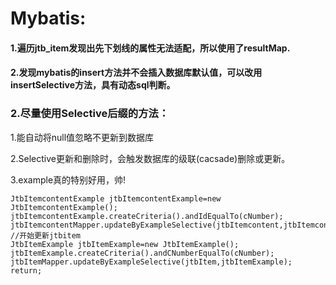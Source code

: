 # Mybatis:

#### 1.遍历jtb_item发现出先下划线的属性无法适配，所以使用了resultMap.

#### 2.发现mybatis的insert方法并不会插入数据库默认值，可以改用insertSelective方法，具有动态sql判断。

### 2.尽量使用Selective后缀的方法：

1.能自动将null值忽略不更新到数据库

2.Selective更新和删除时，会触发数据库的级联(cacsade)删除或更新。

3.example真的特别好用，帅!

```
JtbItemcontentExample jtbItemcontentExample=new JtbItemcontentExample();
jtbItemcontentExample.createCriteria().andIdEqualTo(cNumber);
jtbItemcontentMapper.updateByExampleSelective(jtbItemcontent,jtbItemcontentExample);
//开始更新jtbitem
JtbItemExample jtbItemExample=new JtbItemExample();
jtbItemExample.createCriteria().andCNumberEqualTo(cNumber);
jtbItemMapper.updateByExampleSelective(jtbItem,jtbItemExample);
return;
```

